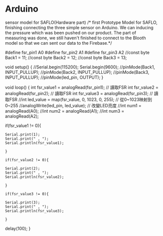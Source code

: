 # Arduino
sensor model for SAFLO(Hardware part)
/* first Prototype Model for SAFLO, finishing connecting the three simple sensor on Arduino. We can inducing the pressure which was been pushed on our product. The part of measuring was done, we still haven't finished to connect to the Blooth model so that we can sent our data to the Firebase.*/


#define fsr_pin1 A0
#define fsr_pin2 A1
#define fsr_pin3 A2
//const byte Back1 = 11;
//const byte Back2 = 12;
//const byte Back3 = 13;

void setup()
{
  //Serial.begin(115200);
  Serial.begin(9600);
  //pinMode(Back1, INPUT_PULLUP);
  //pinMode(Back2, INPUT_PULLUP);
  //pinMode(Back3, INPUT_PULLUP);
  //pinMode(led_pin, OUTPUT);
}

void loop()
{
  int fsr_value1 = analogRead(fsr_pin1); // 讀取FSR
  int fsr_value2 = analogRead(fsr_pin2); // 讀取FSR
  int fsr_value3 = analogRead(fsr_pin3); // 讀取FSR
  //int led_value = map(fsr_value, 0, 1023, 0, 255); // 從0~1023映射到0~255
  //analogWrite(led_pin, led_value); // 改變LED亮度
  //int num1 = analogRead(A0);
  //int num2 = analogRead(A1);
  //int num3 = analogRead(A2);
  
  if(fsr_value1 != 0){

    Serial.print(1);
    Serial.print(" , ");
    Serial.println(fsr_value1);
    
    }
  
    if(fsr_value2 != 0){

    Serial.print(2);
    Serial.print(" , ");
    Serial.println(fsr_value2);
    
    }

    if(fsr_value3 != 0){

    Serial.print(3);
    Serial.print(" , ");
    Serial.println(fsr_value3);
    
    }



  delay(100);
}
